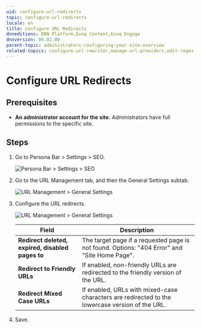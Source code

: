 ```yaml
---
uid: configure-url-redirects
topic: configure-url-redirects
locale: en
title: Configure URL Redirects
dnneditions: DNN Platform,Evoq Content,Evoq Engage
dnnversion: 09.02.00
parent-topic: administrators-configuring-your-site-overview
related-topics: configure-url-rewriter,manage-url-providers,edit-regex-for-url-management,test-url-generation
---
```


# Configure URL Redirects

## Prerequisites

*   **An administrator account for the site.** Administrators have full permissions to the specific site.

## Steps

1.  Go to Persona Bar \> Settings \> SEO.
    
    ![Persona Bar > Settings > SEO](/images/scr-pbar-host-Settings-E91.png)
    
2.  Go to the URL Management tab, and then the General Settings subtab.
    
    ![URL Management > General Settings](/images/scr-pbtabs-host-Settings-SEO-URLManagement-GeneralSettings-E91.png)
    
3.  Configure the URL redirects.
    
      
    
    ![URL Management > General Settings](/images/scr-SEO-URLManagement-GeneralSettings-URLRedirects-E91.png)
    
      
    
    |Field|Description|
    |---|---|
    |<strong>Redirect deleted, expired, disabled pages to</strong>|The target page if a requested page is not found. Options: "404 Error" and "Site Home Page".|
    |<strong>Redirect to Friendly URLs|If enabled, non-friendly URLs are redirected to the friendly version of the URL.|
    |<strong>Redirect Mixed Case URLs</strong>|If enabled, URLs with mixed-case characters are redirected to the lowercase version of the URL.|
    
4.  Save.